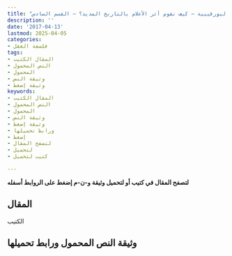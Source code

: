 ```yaml
---
title: "البورقيبية – كيف نقوم أثر الأعلام بالتاريخ المديد؟ – القسم السادس"
description: ''
date: '2017-04-13'
lastmod: 2025-04-05
categories:
- فلسفة العقل
tags:
- المقال الكتيب
- النص المحمول
- المحمول
- وثيقة النص
- وثيقة إضغط
keywords:
- المقال الكتيب
- النص المحمول
- المحمول
- وثيقة النص
- وثيقة إضغط
- ورابط تحميلها
- إضغط
- لتصفح المقال
- لتحميل
- كتيب لتحميل

---
```

**لتصفح المقال في كتيب أو لتحميل وثيقة و-ن-م إضغط على الروابط أسفله**

## المقال

الكتيب

## وثيقة النص المحمول ورابط تحميلها

###
